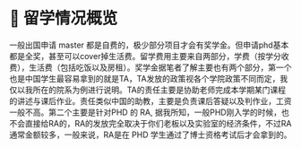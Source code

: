 # 🏫 留学情况概览

&#x20;   一般出国申请 master 都是自费的，极少部分项目才会有奖学金。但申请phd基本都是全奖，甚至可以cover掉生活费。留学费用主要来自两部分，学费（按学分收费），生活费（包括吃饭以及房租）。奖学金据笔者了解主要也有两个部分，第一个也是中国学生最容易拿到的就是TA，TA发放的政策视各个学院政策不同而定，我仅以我所在的院系为例进行说明。TA的责任主要是协助老师完成本学期某门课程的讲述与课后作业。责任类似中国的助教，主要是负责课后答疑以及判作业，工资一般不高。第二个主要是针对PHD 的 RA, 据我所知，一般PHD刚入学的时候，也不会直接给RA的，RA的发放完全取决于你们老板以及实验室的经济条件，不过RA通常金额较多，一般来说，RA是在 PHD 学生通过了博士资格考试后才会拿到的。&#x20;

